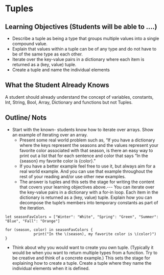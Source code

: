 # Tuples 


## Learning Objectives (Students will be able to ....) 
- Describe a tuple as being a type that groups multiple values into a single compound value.
- Explain that values within a tuple can be of any type and do not have to be of the same type as each other.
- Iterate over the key-value pairs in a dictionary where each item is returned as a (key, value) tuple.
- Create a tuple and name the individual elements

## What the Student Already Knows
A student should already understand the concept of variables, constants, Int, String, Bool, Array, Dictionary and functions but not Tuples.

## Outline/ Nots

* Start with the known- students know how to iterate over arrays. Show an example of iterating over an array. 
    * Present some real world problem such as, “If you have a dictionary where the keys represent the seasons and the values represent your favorite color associated with that season, is there an easy way to print out a list that for each sentence and color that says “In the {season} my favorite color is {color}.”
    - If you have a better example feel free to use it, but always aim for a real world example. And you can use that example throughout the rest of your reading and/or use other new examples. 
    * The answer is tuples and this sets the stage for writing the content that covers your learning objectives above.--- You can iterate over the key-value pairs in a dictionary with a for-in loop. Each item in the dictionary is returned as a (key, value) tuple. Explain how you can decompose the tuple’s members into temporary constants as part of the iteration.
    
```
let seasonFavColors = ["Winter": "White", "Spring": "Green", "Summer": "Blue", "Fall": "Orange"]

for (season, color) in seasonFavColors {
   			 print("In the \(season), my favorite color is \(color)")
}
```

* Think about why you would want to create you own tuple. (Typically it would be when you want to return multiple types from a function. Try to be creative and think of a concrete example.) This sets the stage for explaining how to create a tuple. Create a tuple where they name the individual elements when it is defined.
    

